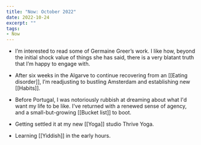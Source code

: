 ```yaml
---
title: "Now: October 2022"
date: 2022-10-24
excerpt: ""
tags:
- Now
---
```

- I’m interested to read some of Germaine Greer’s work. I like how, beyond the initial shock value of things she has said, there is a very blatant truth that I’m happy to engage with.

- After six weeks in the Algarve to continue recovering from an [[Eating disorder]], I’m readjusting to bustling Amsterdam and establishing new [[Habits]].

- Before Portugal, I was notoriously rubbish at dreaming about what I'd want my life to be like. I've returned with a renewed sense of agency, and a small-but-growing [[Bucket list]] to boot.

- Getting settled it at my new [[Yoga]] studio Thrive Yoga.

- Learning [[Yiddish]] in the early hours.